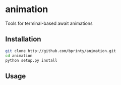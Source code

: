 animation
===============================

Tools for terminal-based await animations


Installation
------------

```bash
git clone http://github.com/bprinty/animation.git
cd animation
python setup.py install
```


Usage
-----

